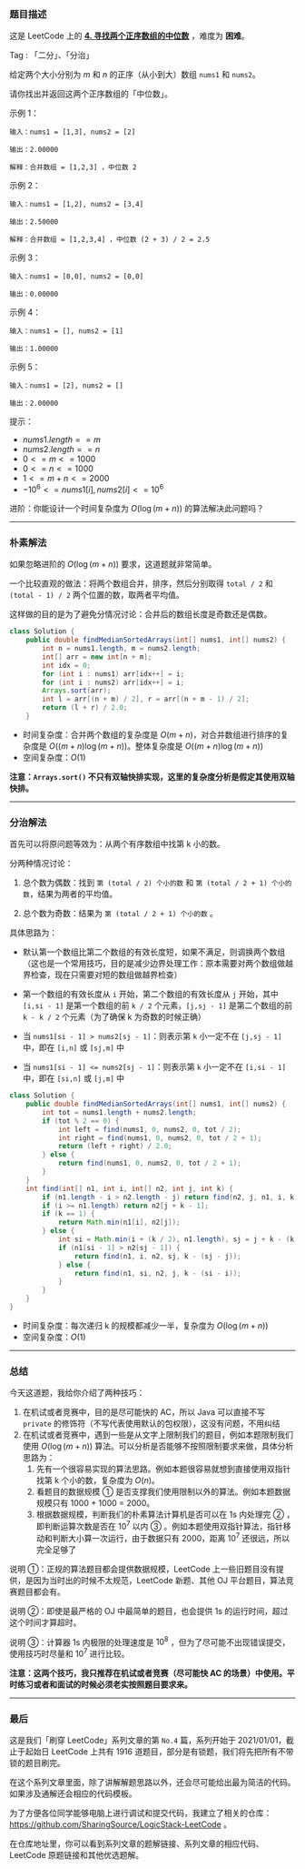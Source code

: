 ### 题目描述

这是 LeetCode 上的 **[4. 寻找两个正序数组的中位数](https://leetcode-cn.com/problems/median-of-two-sorted-arrays/solution/shua-chuan-lc-po-su-jie-fa-fen-zhi-jie-f-wtu2/)** ，难度为 **困难**。

Tag : 「二分」、「分治」



给定两个大小分别为 $m$ 和 $n$ 的正序（从小到大）数组 `nums1` 和 `nums2`。

请你找出并返回这两个正序数组的「中位数」。

示例 1：
```
输入：nums1 = [1,3], nums2 = [2]

输出：2.00000

解释：合并数组 = [1,2,3] ，中位数 2
```
示例 2：
```
输入：nums1 = [1,2], nums2 = [3,4]

输出：2.50000

解释：合并数组 = [1,2,3,4] ，中位数 (2 + 3) / 2 = 2.5
```
示例 3：
```
输入：nums1 = [0,0], nums2 = [0,0]

输出：0.00000
```
示例 4：
```
输入：nums1 = [], nums2 = [1]

输出：1.00000
```
示例 5：
```
输入：nums1 = [2], nums2 = []

输出：2.00000
```

提示：
* $nums1.length == m$
* $nums2.length == n$
* $0 <= m <= 1000$
* $0 <= n <= 1000$
* $1 <= m + n <= 2000$
* $-10^6 <= nums1[i], nums2[i] <= 10^6$


进阶：你能设计一个时间复杂度为 $O(\log (m+n))$ 的算法解决此问题吗？

---

### 朴素解法

如果忽略进阶的 $O(\log{(m + n)})$ 要求，这道题就非常简单。

一个比较直观的做法：将两个数组合并，排序，然后分别取得 `total / 2` 和 `(total - 1) / 2` 两个位置的数，取两者平均值。

这样做的目的是为了避免分情况讨论：合并后的数组长度是奇数还是偶数。

```java
class Solution {
    public double findMedianSortedArrays(int[] nums1, int[] nums2) {
        int n = nums1.length, m = nums2.length;
        int[] arr = new int[n + m];
        int idx = 0;
        for (int i : nums1) arr[idx++] = i;
        for (int i : nums2) arr[idx++] = i;
        Arrays.sort(arr);
        int l = arr[(n + m) / 2], r = arr[(n + m - 1) / 2];
        return (l + r) / 2.0;
    }
```
* 时间复杂度：合并两个数组的复杂度是 $O(m + n)$，对合并数组进行排序的复杂度是 $O((m + n)\log{(m + n)})$。整体复杂度是 $O((m + n)\log{(m + n)})$
* 空间复杂度：$O(1)$

**注意：`Arrays.sort()` 不只有双轴快排实现，这里的复杂度分析是假定其使用双轴快排。**

---

### 分治解法

首先可以将原问题等效为：从两个有序数组中找第 k 小的数。

分两种情况讨论：

1. 总个数为偶数：找到 `第 (total / 2) 个小的数` 和 `第 (total / 2 + 1) 个小的数`，结果为两者的平均值。

2. 总个数为奇数：结果为 `第 (total / 2 + 1) 个小的数` 。

具体思路为：

* 默认第一个数组比第二个数组的有效长度短，如果不满足，则调换两个数组（这也是一个常用技巧，目的是减少边界处理工作：原本需要对两个数组做越界检查，现在只需要对短的数组做越界检查）

* 第一个数组的有效长度从 `i` 开始，第二个数组的有效长度从 `j` 开始，其中 `[i,si - 1]` 是第一个数组的前 `k / 2` 个元素，`[j,sj - 1]` 是第二个数组的前 `k - k / 2` 个元素（为了确保 k 为奇数的时候正确）

* 当 `nums1[si - 1] > nums2[sj - 1]`：则表示第 `k` 小一定不在 `[j,sj - 1]` 中，即在 `[i,n]` 或 `[sj,m]` 中

* 当 `nums1[si - 1] <= nums2[sj - 1]`：则表示第 `k` 小一定不在 `[i,si - 1]` 中，即在 `[si,n]` 或 `[j,m]` 中

```java
class Solution {
    public double findMedianSortedArrays(int[] nums1, int[] nums2) {
        int tot = nums1.length + nums2.length;
        if (tot % 2 == 0) {
            int left = find(nums1, 0, nums2, 0, tot / 2);
            int right = find(nums1, 0, nums2, 0, tot / 2 + 1);
            return (left + right) / 2.0;
        } else {
            return find(nums1, 0, nums2, 0, tot / 2 + 1);
        }
    }
    int find(int[] n1, int i, int[] n2, int j, int k) {
        if (n1.length - i > n2.length - j) return find(n2, j, n1, i, k);
        if (i >= n1.length) return n2[j + k - 1];
        if (k == 1) {
            return Math.min(n1[i], n2[j]);
        } else {
            int si = Math.min(i + (k / 2), n1.length), sj = j + k - (k / 2);
            if (n1[si - 1] > n2[sj - 1]) {
                return find(n1, i, n2, sj, k - (sj - j));
            } else {
                return find(n1, si, n2, j, k - (si - i));
            }
        }
    }
}
```
* 时间复杂度：每次递归 k 的规模都减少一半，复杂度为 $O(\log{(m + n)})$
* 空间复杂度：$O(1)$

---

### 总结

今天这道题，我给你介绍了两种技巧：

1. 在机试或者竞赛中，目的是尽可能快的 AC，所以 Java 可以直接不写 `private` 的修饰符（不写代表使用默认的包权限），这没有问题，不用纠结
2. 在机试或者竞赛中，遇到一些是从文字上限制我们的题目，例如本题限制我们使用 $O(\log{(m+n)})$ 算法。可以分析是否能够不按照限制要求来做，具体分析思路为：
   1. 先有一个很容易实现的算法思路。例如本题很容易就想到直接使用双指针找第 k 个小的数，复杂度为 $O(n)$。
   2. 看题目的数据规模 ① 是否支撑我们使用限制以外的算法。例如本题数据规模只有 1000 + 1000 = 2000。
   3. 根据数据规模，判断我们的朴素算法计算机是否可以在 1s 内处理完 ② ，即判断运算次数是否在 $10^7$ 以内 ③ 。例如本题使用双指针算法，指针移动和判断大小算一次运行，由于数据只有 2000，距离 $10^7$ 还很远，所以完全足够了


说明 ①：正规的算法题目都会提供数据规模，LeetCode 上一些旧题目没有提供，是因为当时出的时候不太规范，LeetCode 新题、其他 OJ 平台题目，算法竞赛题目都会有。

说明 ②：即使是最严格的 OJ 中最简单的题目，也会提供 1s 的运行时间，超过这个时间才算超时。

说明 ③：计算器 1s 内极限的处理速度是 $10^8$ ，但为了尽可能不出现错误提交，使用技巧时尽量和 $10^7$ 进行比较。

**注意：这两个技巧，我只推荐在机试或者竞赛（尽可能快 AC 的场景）中使用。平时练习或者和面试的时候必须老实按照题目要求来。**

---

### 最后

这是我们「刷穿 LeetCode」系列文章的第 `No.4` 篇，系列开始于 2021/01/01，截止于起始日 LeetCode 上共有 1916 道题目，部分是有锁题，我们将先把所有不带锁的题目刷完。

在这个系列文章里面，除了讲解解题思路以外，还会尽可能给出最为简洁的代码。如果涉及通解还会相应的代码模板。

为了方便各位同学能够电脑上进行调试和提交代码，我建立了相关的仓库：https://github.com/SharingSource/LogicStack-LeetCode 。

在仓库地址里，你可以看到系列文章的题解链接、系列文章的相应代码、LeetCode 原题链接和其他优选题解。

